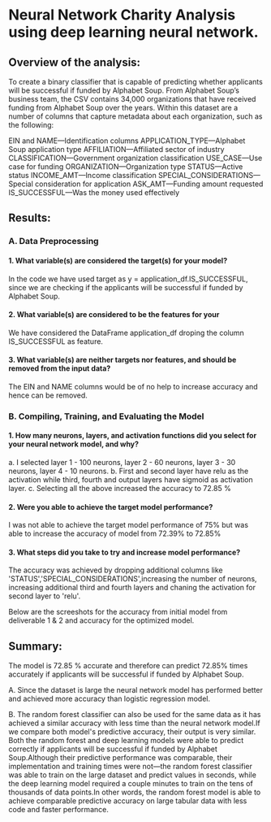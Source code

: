 # Neural Network Charity Analysis using deep learning neural network.

## Overview of the analysis:

To create a binary classifier that is capable of predicting whether applicants will be successful if funded by Alphabet Soup.
From Alphabet Soup’s business team, the CSV contains 34,000 organizations that have received funding from Alphabet Soup over the years. Within this dataset are a number of columns that capture metadata about each organization, such as the following:

EIN and NAME—Identification columns
APPLICATION_TYPE—Alphabet Soup application type
AFFILIATION—Affiliated sector of industry
CLASSIFICATION—Government organization classification
USE_CASE—Use case for funding
ORGANIZATION—Organization type
STATUS—Active status
INCOME_AMT—Income classification
SPECIAL_CONSIDERATIONS—Special consideration for application
ASK_AMT—Funding amount requested
IS_SUCCESSFUL—Was the money used effectively

## Results:

### A. Data Preprocessing

#### 1. What variable(s) are considered the target(s) for your model?
In the code we have used target as y = application_df.IS_SUCCESSFUL, since we are checking if the applicants will be successful if funded by Alphabet Soup.

#### 2. What variable(s) are considered to be the features for your 
We have considered the DataFrame application_df droping the column IS_SUCCESSFUL as feature.

#### 3. What variable(s) are neither targets nor features, and should be removed from the input data?
The EIN and NAME columns would be of no help to increase accuracy and hence can be removed.

### B. Compiling, Training, and Evaluating the Model

#### 1. How many neurons, layers, and activation functions did you select for your neural network model, and why?
a. I selected layer 1 - 100 neurons, layer 2 - 60 neurons, layer 3 - 30 neurons, layer 4 - 10 neurons.
b. First and second layer have relu as the activation while third, fourth and output layers have sigmoid as activation layer.
c. Selecting all the above increased the accuracy to 72.85 % 
  
#### 2. Were you able to achieve the target model performance?
I was not able to achieve the target model performance of 75% but was able to increase the accuracy of model from 72.39% to 72.85% 

#### 3. What steps did you take to try and increase model performance?
The accuracy was achieved by dropping additional columns like 'STATUS','SPECIAL_CONSIDERATIONS',increasing the number of neurons, increasing additional third and fourth layers and chaning the activation for second layer to 'relu'.

Below are the screeshots for the accuracy from initial model from deliverable 1 & 2 and accuracy for the optimized model.
![]()
![]()

## Summary: 

The model is 72.85 % accurate and therefore can predict 72.85% times accurately if applicants will be successful if funded by Alphabet Soup.

A. Since the dataset is large the neural network model has performed better and achieved more accuracy than logistic regression model.

B. The random forest classifier can also be used for the same data as it has achieved a similar accuracy with less time than the neural network model.If we compare both model's predictive accuracy, their output is very similar. Both the random forest and deep learning models were able to predict correctly if applicants will be successful if funded by Alphabet Soup.Although their predictive performance was comparable, their implementation and training times were not—the random forest classifier was able to train on the large dataset and predict values in seconds, while the deep learning model required a couple minutes to train on the tens of thousands of data points.In other words, the random forest model is able to achieve comparable predictive accuracy on large tabular data with less code and faster performance. 
